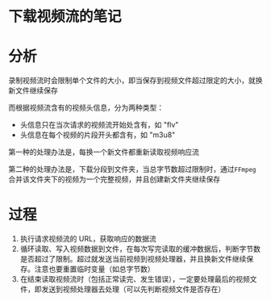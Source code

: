 # 下载视频流的笔记

# 分析

录制视频流时会限制单个文件的大小，即当保存到视频文件超过限定的大小，就换新文件继续保存

而根据视频流含有的视频头信息，分为两种类型：

* 头信息只在当次请求的视频流开始处含有，如 "flv"
* 头信息在每个视频的片段开头都含有，如 "m3u8"

第一种的处理办法是，每换一个新文件都重新读取视频响应流

第二种的处理办法是，下载分段到文件夹，当总字节数超过限制时，通过`FFmpeg`合并该文件夹下的视频为一个完整视频，并且创建新文件夹继续保存

# 过程

1. 执行请求视频流的 URL，获取响应的数据流
2. 循环读取、写入视频数据到文件，在每次写完读取的缓冲数据后，判断字节数是否超过了限制。超过就发送当前视频到视频处理器，并且换新文件继续保存。注意也要重置临时变量（如总字节数）
3. 在结束读取视频流时（包括正常读完、发生错误），一定要处理最后的视频文件，即发送到视频处理器去处理（可以先判断视频文件是否存在）